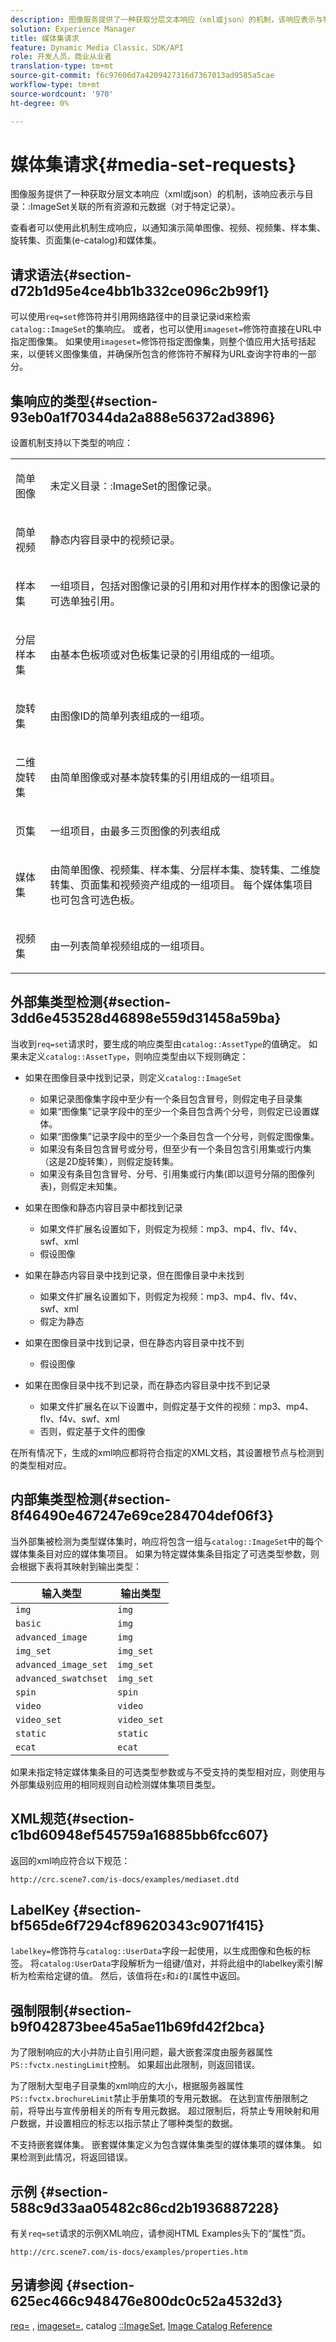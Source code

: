 ```yaml
---
description: 图像服务提供了一种获取分层文本响应（xml或json）的机制，该响应表示与特定记录的目录ImageSet关联的所有资源和元数据。
solution: Experience Manager
title: 媒体集请求
feature: Dynamic Media Classic，SDK/API
role: 开发人员，商业从业者
translation-type: tm+mt
source-git-commit: f6c97606d7a4209427316d7367013ad9585a5cae
workflow-type: tm+mt
source-wordcount: '970'
ht-degree: 0%

---
```



# 媒体集请求{#media-set-requests}

图像服务提供了一种获取分层文本响应（xml或json）的机制，该响应表示与目录：:ImageSet关联的所有资源和元数据（对于特定记录）。

查看者可以使用此机制生成响应，以通知演示简单图像、视频、视频集、样本集、旋转集、页面集(e-catalog)和媒体集。

## 请求语法{#section-d72b1d95e4ce4bb1b332ce096c2b99f1}

可以使用`req=set`修饰符并引用网络路径中的目录记录id来检索`catalog::ImageSet`的集响应。 或者，也可以使用`imageset=`修饰符直接在URL中指定图像集。 如果使用`imageset=`修饰符指定图像集，则整个值应用大括号括起来，以便转义图像集值，并确保所包含的修饰符不解释为URL查询字符串的一部分。

## 集响应的类型{#section-93eb0a1f70344da2a888e56372ad3896}

设置机制支持以下类型的响应：

<table id="simpletable_3718A93699F64805A41BC8A24D7962D2"> 
 <tr class="strow"> 
  <td class="stentry"> <p>简单图像 </p></td> 
  <td class="stentry"> <p>未定义<span class="codeph">目录：:ImageSet</span>的图像记录。 </p></td> 
 </tr> 
 <tr class="strow"> 
  <td class="stentry"> <p>简单视频 </p></td> 
  <td class="stentry"> <p>静态内容目录中的视频记录。 </p></td> 
 </tr> 
 <tr class="strow"> 
  <td class="stentry"> <p>样本集 </p></td> 
  <td class="stentry"> <p>一组项目，包括对图像记录的引用和对用作样本的图像记录的可选单独引用。 </p></td> 
 </tr> 
 <tr class="strow"> 
  <td class="stentry"> <p>分层样本集 </p></td> 
  <td class="stentry"> <p>由基本色板项或对色板集记录的引用组成的一组项。 </p></td> 
 </tr> 
 <tr class="strow"> 
  <td class="stentry"> <p>旋转集 </p></td> 
  <td class="stentry"> <p>由图像ID的简单列表组成的一组项。 </p></td> 
 </tr> 
 <tr class="strow"> 
  <td class="stentry"> <p>二维旋转集 </p></td> 
  <td class="stentry"> <p>由简单图像或对基本旋转集的引用组成的一组项目。 </p></td> 
 </tr> 
 <tr class="strow"> 
  <td class="stentry"> <p>页集 </p></td> 
  <td class="stentry"> <p>一组项目，由最多三页图像的列表组成 </p></td> 
 </tr> 
 <tr class="strow"> 
  <td class="stentry"> <p>媒体集 </p></td> 
  <td class="stentry"> <p>由简单图像、视频集、样本集、分层样本集、旋转集、二维旋转集、页面集和视频资产组成的一组项目。 每个媒体集项目也可包含可选色板。 </p></td> 
 </tr> 
 <tr class="strow"> 
  <td class="stentry"> <p>视频集 </p></td> 
  <td class="stentry"> <p>由一列表简单视频组成的一组项目。 </p></td> 
 </tr> 
</table>

## 外部集类型检测{#section-3dd6e453528d46898e559d31458a59ba}

当收到`req=set`请求时，要生成的响应类型由`catalog::AssetType`的值确定。 如果未定义`catalog::AssetType`，则响应类型由以下规则确定：

* 如果在图像目录中找到记录，则定义`catalog::ImageSet`

   * 如果记录图像集字段中至少有一个条目包含冒号，则假定电子目录集
   * 如果“图像集”记录字段中的至少一个条目包含两个分号，则假定已设置媒体。
   * 如果“图像集”记录字段中的至少一个条目包含一个分号，则假定图像集。
   * 如果没有条目包含冒号或分号，但至少有一个条目包含引用集或行内集（这是2D旋转集），则假定旋转集。
   * 如果没有条目包含冒号、分号、引用集或行内集(即以逗号分隔的图像列表)，则假定未知集。

* 如果在图像和静态内容目录中都找到记录

   * 如果文件扩展名设置如下，则假定为视频：mp3、mp4、flv、f4v、swf、xml
   * 假设图像

* 如果在静态内容目录中找到记录，但在图像目录中未找到

   * 如果文件扩展名设置如下，则假定为视频：mp3、mp4、flv、f4v、swf、xml
   * 假定为静态

* 如果在图像目录中找到记录，但在静态内容目录中找不到

   * 假设图像

* 如果在图像目录中找不到记录，而在静态内容目录中找不到记录

   * 如果文件扩展名在以下设置中，则假定基于文件的视频：mp3、mp4、flv、f4v、swf、xml
   * 否则，假定基于文件的图像

在所有情况下，生成的xml响应都将符合指定的XML文档，其设置根节点与检测到的类型相对应。

## 内部集类型检测{#section-8f46490e467247e69ce284704def06f3}

当外部集被检测为类型媒体集时，响应将包含一组与`catalog::ImageSet`中的每个媒体集条目对应的媒体集项目。 如果为特定媒体集条目指定了可选类型参数，则会根据下表将其映射到输出类型：

| 输入类型 | 输出类型 |
|---|---|
| `img` | `img` |
| `basic` | `img` |
| `advanced_image` | `img` |
| `img_set` | `img_set` |
| `advanced_image_set` | `img_set` |
| `advanced_swatchset` | `img_set` |
| `spin` | `spin` |
| `video` | `video` |
| `video_set` | `video_set` |
| `static` | `static` |
| `ecat` | `ecat` |

如果未指定特定媒体集条目的可选类型参数或与不受支持的类型相对应，则使用与外部集级别应用的相同规则自动检测媒体集项目类型。

## XML规范{#section-c1bd60948ef545759a16885bb6fcc607}

返回的xml响应符合以下规范：

`http://crc.scene7.com/is-docs/examples/mediaset.dtd`

## LabelKey {#section-bf565de6f7294cf89620343c9071f415}

`labelkey=`修饰符与`catalog::UserData`字段一起使用，以生成图像和色板的标签。 将`catalog:UserData`字段解析为一组键/值对，并将此组中的labelkey索引解析为检索给定键的值。 然后，该值将在&#x200B;*`s`*&#x200B;和&#x200B;*`i`*&#x200B;的&#x200B;*`l`*&#x200B;属性中返回。

## 强制限制{#section-b9f042873bee45a5ae11b69fd42f2bca}

为了限制响应的大小并防止自引用问题，最大嵌套深度由服务器属性`PS::fvctx.nestingLimit`控制。 如果超出此限制，则返回错误。

为了限制大型电子目录集的xml响应的大小，根据服务器属性`PS::fvctx.brochureLimit`禁止手册集项的专用元数据。 在达到宣传册限制之前，将导出与宣传册相关的所有专用元数据。 超过限制后，将禁止专用映射和用户数据，并设置相应的标志以指示禁止了哪种类型的数据。

不支持嵌套媒体集。 嵌套媒体集定义为包含媒体集类型的媒体集项的媒体集。 如果检测到此情况，将返回错误。

## 示例 {#section-588c9d33aa05482c86cd2b1936887228}

有关`req=set`请求的示例XML响应，请参阅HTML Examples头下的“属性”页。

`http://crc.scene7.com/is-docs/examples/properties.htm`

## 另请参阅 {#section-625ec466c948476e800dc0c52a4532d3}

[req=](../../../../../is-api/http-ref/image-serving-api-ref/c-http-protocol-reference/c-command-reference/r-req/r-req.md#reference-907cdb4a97034db7ad94695f25552e76) ,  [imageset=](../../../../../is-api/http-ref/image-serving-api-ref/c-http-protocol-reference/c-command-reference/r-req/r-imageset-req.md#reference-c42935490db84830b31e9e649895dee3), catalog [::ImageSet](/help/aem-is-ir-api/is-api/image-catalog/image-serving-api-ref/c-image-catalog-reference/c-image-svg-data-reference/c-image-data-reference/r-imageset-cat.md), [Image Catalog Reference](../../../../../is-api/image-catalog/image-serving-api-ref/c-image-catalog-reference/c-overview/c-overview.md#concept-9ce2b6a133de45f783e95cabc5810ac3)

